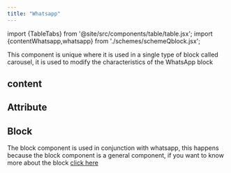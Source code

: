 ```yaml
---
title: "Whatsapp"
---
```


import {TableTabs} from '@site/src/components/table/table.jsx';
import {contentWhatsapp,whatsapp} from './schemes/schemeQblock.jsx';

This component is unique where it is used in a single type of block called carousel, it is used to modify the characteristics of the WhatsApp block

## content
<TableTabs tabsContent={contentWhatsapp} />

## Attribute
<TableTabs tabsContent={whatsapp} />

## Block
The block component is used in conjunction with whatsapp, this happens because the block component is a general component, if you want to know more about the block [click here](./block)